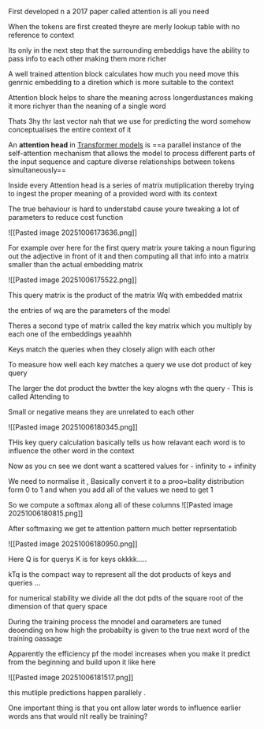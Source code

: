 First developed n a 2017 paper called attention is all you need

When the tokens are first created theyre are merly lookup table with no reference to context 

Its only in the next step that the surrounding embeddigs have the ability to pass info to each other making them more richer 

A well trained attention block calculates how much you need move this genrnic embedding to a diretion which is more suitable to the context 

Attention block helps to share the meaning across longerdustances making it more richyer than the neaning of a single word 

Thats 3hy thr last vector nah that we use for predicting the word somehow conceptualises the entire context of it

An **attention head** in [Transformer models](https://www.google.com/search?client=opera&q=Transformer+models&sourceid=opera&ie=UTF-8&oe=UTF-8&mstk=AUtExfDLfWSwjEPdjGG-ZpW6GUY9Pe3iHUQZkYkzvGuCZUWZtwte6fE2oyifqlV2DE8a0anJ5aoTfizpmYad_RZnr7WyF8lC4c7eNngaJ3gs_TcYtuNU_IrEQulJPNFiANcEO_dIaTGJwy--bdjlphObzVl8IYeVHFGNRzgcoGCoJoBaSYfU274uzjb9mrABQG4ksjMnWGNOfd7LO3-t96kpU-BxL5K3SJ0_lUg42IyoWaMmgKL6Q6R1e3bHqez2lD7fJjrmgyu0E9GxFLm4JtIRPBa7&csui=3&ved=2ahUKEwi0_qvRw4-QAxU4SGcHHdj0AbYQgK4QegQIARAD) is ==a parallel instance of the self-attention mechanism that allows the model to process different parts of the input sequence and capture diverse relationships between tokens simultaneously==

Inside every Attention head is a series of matrix mutiplication thereby trying to ingest the proper meaning of a provided word with its context 


The true behaviour is hard to understabd cause youre tweaking a lot of parameters to reduce cost function 

![[Pasted image 20251006173636.png]]

For example over here for the first query matrix youre taking a noun figuring out the adjective in front of it and then computing all that info into a matrix smaller than the actual embedding matrix 

![[Pasted image 20251006175522.png]]

This query matrix is the product of the matrix Wq with embedded matrix 


the entries of wq are the parameters of the model 

Theres a second type of matrix called the key matrix which you multiply by each one of the embeddings yeaahhh


Keys match the queries when they closely align with each other 

To measure how well each key matches a query we use dot product of key query 

The larger the dot product the bwtter the key alogns wth the query - This is called Attending to 

Small or  negative means they are unrelated to each other 

![[Pasted image 20251006180345.png]]

THis key query calculation basically tells us how relavant each word is to influence the other word in the context 

Now as you cn see we dont want a scattered values for - infinity to + infinity

We need to normalise it , Basically convert it to a proo=bality distribution form 0 to 1 and when you add all of the values we need to get 1 

So we compute a softmax along all of these columns 
![[Pasted image 20251006180815.png]]

After softmaxing we get te attention pattern much better reprsentatiob 

![[Pasted image 20251006180950.png]]

Here Q is for querys K is for keys okkkk..... 

kTq is the compact way to represent all the dot products of keys and queries ...


for numerical stability we divide all the dot pdts of the square root of the dimension of that query space 


During the training process the mnodel and oarameters are tuned deoending on how high the probabilty is given  to the true next word of the training oassage 


Apparently the efficiency pf the model increases when you make it predict from the beginning and build upon it like here 

![[Pasted image 20251006181517.png]]

this mutliple predictions happen parallely .

One important thing is that you ont allow later words to influence earlier words ans that would  nlt really be training?

